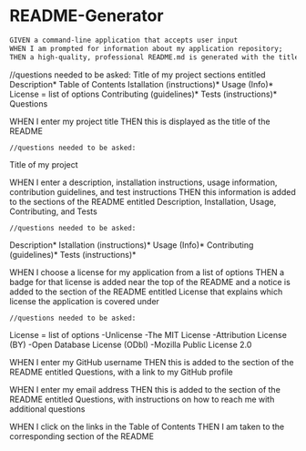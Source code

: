 # README-Generator
```md
GIVEN a command-line application that accepts user input
WHEN I am prompted for information about my application repository;
THEN a high-quality, professional README.md is generated with the title of my project and sections entitled Description, Table of Contents, Installation, Usage, License, Contributing, Tests, and Questions
```
//questions needed to be asked: 
Title of my project
sections entitled 
Description*
Table of Contents
Istallation (instructions)*
Usage (Info)*
License = list of options
Contributing (guidelines)* 
Tests (instructions)*
Questions

WHEN I enter my project title
THEN this is displayed as the title of the README

    //questions needed to be asked: 
Title of my project

WHEN I enter a description, installation instructions, usage information, contribution guidelines, and test instructions
THEN this information is added to the sections of the README entitled Description, Installation, Usage, Contributing, and Tests

    //questions needed to be asked: 
Description*
Istallation (instructions)*
Usage (Info)*
Contributing (guidelines)* 
Tests (instructions)*


WHEN I choose a license for my application from a list of options
THEN a badge for that license is added near the top of the README and a notice is added to the section of the README entitled License that explains which license the application is covered under

    //questions needed to be asked: 
License = list of options
-Unlicense
-The MIT License
-Attribution License (BY)
-Open Database License (ODbl)
-Mozilla Public License 2.0

WHEN I enter my GitHub username
THEN this is added to the section of the README entitled Questions, with a link to my GitHub profile



WHEN I enter my email address
THEN this is added to the section of the README entitled Questions, with instructions on how to reach me with additional questions


WHEN I click on the links in the Table of Contents
THEN I am taken to the corresponding section of the README






